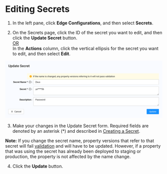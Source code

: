 
# Editing Secrets

1. In the left pane, click **Edge Configurations**, and then select **Secrets**.

2. On the Secrets page, click the ID of the secret you want to edit, and then click the **Update Secret** button. 
   <br><U>OR </u></br>
  In the **Actions** column, click the vertical ellipsis for the secret you want to edit, and then select **Edit**.

<p align="center"><img src="/docs/resources/images/secrets/edit-secrets.png" alt="Edit secrets" width="700"></p>

3. Make your changes in the Update Secret form. Required fields are denoted by an asterisk (\*) and described in [Creating a Secret](</docs/portal/secrets/creating-secrets.md>).

**Note:** If you change the secret name, property versions that refer to that secret will fail [validation](</docs/portal/tasks/validations.md>) and will have to be updated. However, if a property that was using the secret has already been deployed to staging or production, the property is not affected by the name change.

4. Click the **Update** button.